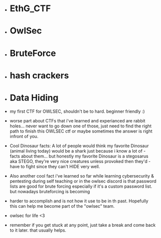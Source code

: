 - # EthG_CTF
- # OwlSec
- # BruteForce
- # hash crackers
- # Data Hiding

- my first CTF for OWLSEC, shouldn't be to hard. beginner friendly :)
- worse part about CTFs that i've learned and experianced are rabbit holes... never want to go down one of those, just need to find the right path to finish this OWLSEC ctf or maybe sometimes the answer is right infront of you.

- Cool Dinosaur facts: A lot of people would think my favorite Dinosaur (animal living today) would be a shark just because i know a lot of - facts about them... but honestly my favorite Dinosaur is a stegosarus aka STEGO, they're very nice creatures unless provoked then they'd - have to fight since they can't HIDE very well.

- Also another cool fact i've learned so far while learning cybersecurity & pentesting during self teaching or in the owlsec discord is that password lists are good for brute forcing especially if it's a custom password list. but nowadays bruteforcing is becoming 
- harder to accomplish and is not how it use to be in th past. Hopefully this can help me become part of the "owlsec" team. 
- owlsec for life <3

 
- remember if you get stuck at any point, just take a break and come back to it later. that usually helps.
